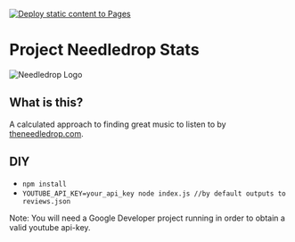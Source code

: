 [![Deploy static content to Pages](https://github.com/itayadler/needledrop-stats/actions/workflows/deploy.yml/badge.svg)](https://github.com/itayadler/needledrop-stats/actions/workflows/deploy.yml)

Project Needledrop Stats
==========================

![Needledrop Logo](https://yt3.ggpht.com/-LzrgDO3iEdc/AAAAAAAAAAI/AAAAAAAAAAA/qh-jOfZDCg8/s100-c-k-no-mo-rj-c0xffffff/photo.jpg)


## What is this?

A calculated approach to finding great music to listen to by [theneedledrop.com](http://theneedledrop.com).

## DIY

- `npm install`
- `YOUTUBE_API_KEY=your_api_key node index.js //by default outputs to reviews.json`

Note: You will need a Google Developer project running in order to obtain a valid youtube api-key.
